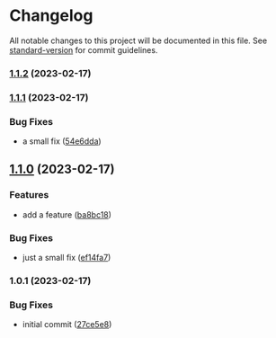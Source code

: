 # Changelog

All notable changes to this project will be documented in this file. See [standard-version](https://github.com/conventional-changelog/standard-version) for commit guidelines.

### [1.1.2](https://github.com/Pranaydeepreddy7017/All-hands/compare/v1.1.1...v1.1.2) (2023-02-17)

### [1.1.1](https://github.com/Pranaydeepreddy7017/All-hands/compare/v1.1.0...v1.1.1) (2023-02-17)


### Bug Fixes

* a small fix ([54e6dda](https://github.com/Pranaydeepreddy7017/All-hands/commit/54e6dda513ef4d6e71ee838bfbd0e16f61a7a3d9))

## [1.1.0](https://github.com/Pranaydeepreddy7017/All-hands/compare/v1.0.1...v1.1.0) (2023-02-17)


### Features

* add a feature ([ba8bc18](https://github.com/Pranaydeepreddy7017/All-hands/commit/ba8bc18be5e05cc2666e5c16fb9db1b4ab9ad12f))


### Bug Fixes

* just a small fix ([ef14fa7](https://github.com/Pranaydeepreddy7017/All-hands/commit/ef14fa7c70dac8240999f67f95754653693eb1cd))

### 1.0.1 (2023-02-17)


### Bug Fixes

* initial commit ([27ce5e8](https://github.com/Pranaydeepreddy7017/All-hands/commit/27ce5e84aebf979051d5a796f95ad6f8c9587109))

